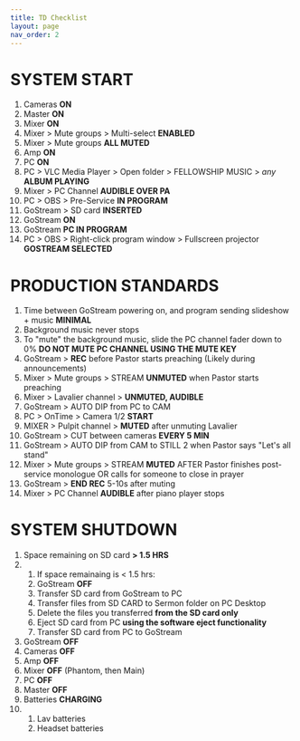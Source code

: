 ```yaml
---
title: TD Checklist
layout: page
nav_order: 2
---
```


# SYSTEM START
1. Cameras **ON**
1. Master **ON**
1. Mixer **ON**
1. Mixer > Mute groups > Multi-select **ENABLED**
1. Mixer > Mute groups **ALL MUTED**
1. Amp **ON**
1. PC **ON**
1. PC > VLC Media Player > Open folder > FELLOWSHIP MUSIC > *any* **ALBUM PLAYING**
1. Mixer > PC Channel **AUDIBLE OVER PA**
1. PC > OBS > Pre-Service **IN PROGRAM**
1. GoStream > SD card **INSERTED**
1. GoStream **ON**
1. GoStream **PC IN PROGRAM**
1. PC > OBS > Right-click program window > Fullscreen projector **GOSTREAM SELECTED**

# PRODUCTION STANDARDS
1. Time between GoStream powering on, and program sending slideshow + music **MINIMAL**
2. Background music never stops
3. To "mute" the background music, slide the PC channel fader down to 0% **DO NOT MUTE PC CHANNEL USING THE MUTE KEY**
4. GoStream > **REC** before Pastor starts preaching (Likely during announcements)
5. Mixer > Mute groups > STREAM **UNMUTED** when Pastor starts preaching
6. Mixer > Lavalier channel > **UNMUTED, AUDIBLE**
7. GoStream > AUTO DIP from PC to CAM
8. PC > OnTime > Camera 1/2 **START**
9. MIXER > Pulpit channel > **MUTED** after unmuting Lavalier
10. GoStream > CUT between cameras **EVERY 5 MIN**
11. GoStream > AUTO DIP from CAM to STILL 2 when Pastor says "Let's all stand"
12. Mixer > Mute groups > STREAM **MUTED** AFTER Pastor finishes post-service monologue OR calls for someone to close in prayer
13. GoStream > **END REC** 5-10s after muting
14. Mixer > PC Channel **AUDIBLE** after piano player stops

# SYSTEM SHUTDOWN
1. Space remaining on SD card **> 1.5 HRS**
2. 1. If space remainaing is < 1.5 hrs:
   2. GoStream **OFF**
   3. Transfer SD card from GoStream to PC
   4. Transfer files from SD CARD to Sermon folder on PC Desktop
   5. Delete the files you transferred **from the SD card only**
   6. Eject SD card from PC **using the software eject functionality**
   7. Transfer SD card from PC to GoStream
3. GoStream **OFF**
4. Cameras **OFF**
5. Amp **OFF**
6. Mixer **OFF** (Phantom, then Main)
7. PC **OFF**
8. Master **OFF**
9. Batteries **CHARGING**
10. 1. Lav batteries
    2. Headset batteries
